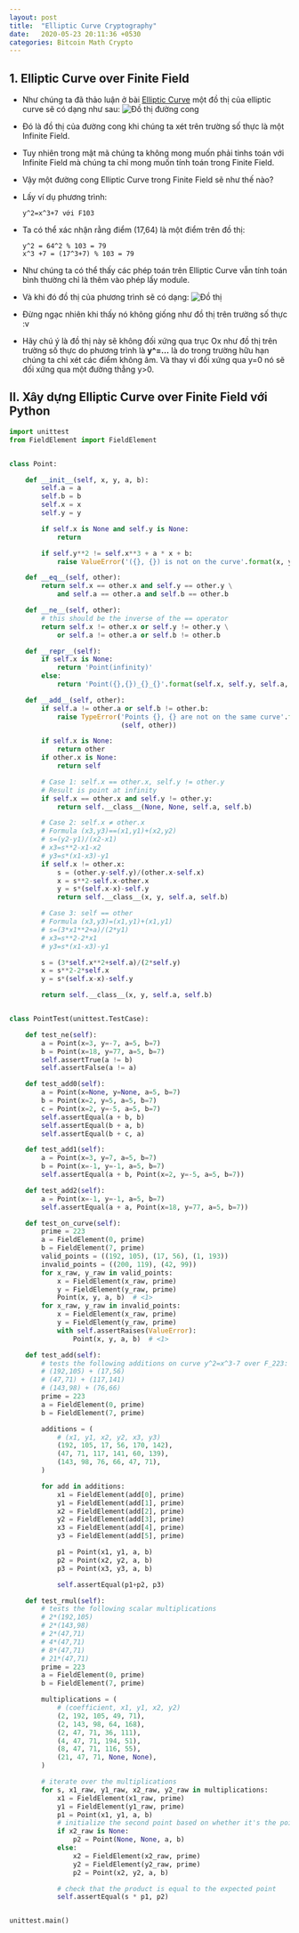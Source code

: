 ```yaml
---
layout: post
title:  "Elliptic Curve Cryptography"
date:   2020-05-23 20:11:36 +0530
categories: Bitcoin Math Crypto
---
```

## 1. Elliptic Curve over Finite Field 
- Như chúng ta đã thảo luận ở bài [Elliptic Curve](https://tuhalang.github.io/bitcoin/math/crypto/2020/05/23/Elliptic-Curves.html) một đồ thị của elliptic curve sẽ có dạng như sau:
 ![Đồ thị đường cong](../assets/images/image.png)

 - Đó là đồ thị của đường cong khi chúng ta xét trên trường số thực là một Infinite Field. 
 - Tuy nhiên trong mật mã chúng ta không mong muốn phải tinhs toán với Infinite Field mà chúng ta chỉ mong muốn tính toán trong Finite Field.
 - Vậy một đường cong Elliptic Curve trong Finite Field sẽ như thế nào?
 
 - Lấy ví dụ phương trình:

    ```y^2=x^3+7 với F103```
 - Ta có thể xác nhận rằng điểm (17,64) là một điểm trên đồ thị:
    ```
    y^2 = 64^2 % 103 = 79
    x^3 +7 = (17^3+7) % 103 = 79
    ```
- Như chúng ta có thể thấy các phép toán trên Elliptic Curve vẫn tính toán bình thường chỉ là thêm vào phép lấy module.
- Và khi đó đồ thị của phương trình sẽ có dạng:
![Đồ thị](../assets/images/ee_ff.png)

- Đừng ngạc nhiên khi thấy nó không giống như đồ thị trên trường số thực :v 
- Hãy chú ý là đồ thị này sẽ không đối xứng qua trục Ox như đồ thị trên trường số thực do phương trình là **y^=...** là do trong trường hữu hạn chúng ta chỉ xét các điểm không âm. Và thay vì đối xứng qua y=0 nó sẽ đối xứng qua một đường thẳng y>0.

## II. Xây dựng Elliptic Curve over Finite Field với Python
```py
import unittest
from FieldElement import FieldElement


class Point:

    def __init__(self, x, y, a, b):
        self.a = a
        self.b = b
        self.x = x
        self.y = y

        if self.x is None and self.y is None:
            return

        if self.y**2 != self.x**3 + a * x + b:
            raise ValueError('({}, {}) is not on the curve'.format(x, y))

    def __eq__(self, other):
        return self.x == other.x and self.y == other.y \
            and self.a == other.a and self.b == other.b

    def __ne__(self, other):
        # this should be the inverse of the == operator
        return self.x != other.x or self.y != other.y \
            or self.a != other.a or self.b != other.b

    def __repr__(self):
        if self.x is None:
            return 'Point(infinity)'
        else:
            return 'Point({},{})_{}_{}'.format(self.x, self.y, self.a, self.b)

    def __add__(self, other):
        if self.a != other.a or self.b != other.b:
            raise TypeError('Points {}, {} are not on the same curve'.format
                            (self, other))

        if self.x is None:
            return other
        if other.x is None:
            return self

        # Case 1: self.x == other.x, self.y != other.y
        # Result is point at infinity
        if self.x == other.x and self.y != other.y:
            return self.__class__(None, None, self.a, self.b)

        # Case 2: self.x ≠ other.x
        # Formula (x3,y3)==(x1,y1)+(x2,y2)
        # s=(y2-y1)/(x2-x1)
        # x3=s**2-x1-x2
        # y3=s*(x1-x3)-y1
        if self.x != other.x:
            s = (other.y-self.y)/(other.x-self.x)
            x = s**2-self.x-other.x
            y = s*(self.x-x)-self.y
            return self.__class__(x, y, self.a, self.b)

        # Case 3: self == other
        # Formula (x3,y3)=(x1,y1)+(x1,y1)
        # s=(3*x1**2+a)/(2*y1)
        # x3=s**2-2*x1
        # y3=s*(x1-x3)-y1

        s = (3*self.x**2+self.a)/(2*self.y)
        x = s**2-2*self.x
        y = s*(self.x-x)-self.y

        return self.__class__(x, y, self.a, self.b)


class PointTest(unittest.TestCase):

    def test_ne(self):
        a = Point(x=3, y=-7, a=5, b=7)
        b = Point(x=18, y=77, a=5, b=7)
        self.assertTrue(a != b)
        self.assertFalse(a != a)

    def test_add0(self):
        a = Point(x=None, y=None, a=5, b=7)
        b = Point(x=2, y=5, a=5, b=7)
        c = Point(x=2, y=-5, a=5, b=7)
        self.assertEqual(a + b, b)
        self.assertEqual(b + a, b)
        self.assertEqual(b + c, a)

    def test_add1(self):
        a = Point(x=3, y=7, a=5, b=7)
        b = Point(x=-1, y=-1, a=5, b=7)
        self.assertEqual(a + b, Point(x=2, y=-5, a=5, b=7))

    def test_add2(self):
        a = Point(x=-1, y=-1, a=5, b=7)
        self.assertEqual(a + a, Point(x=18, y=77, a=5, b=7))

    def test_on_curve(self):
        prime = 223
        a = FieldElement(0, prime)
        b = FieldElement(7, prime)
        valid_points = ((192, 105), (17, 56), (1, 193))
        invalid_points = ((200, 119), (42, 99))
        for x_raw, y_raw in valid_points:
            x = FieldElement(x_raw, prime)
            y = FieldElement(y_raw, prime)
            Point(x, y, a, b)  # <1>
        for x_raw, y_raw in invalid_points:
            x = FieldElement(x_raw, prime)
            y = FieldElement(y_raw, prime)
            with self.assertRaises(ValueError):
                Point(x, y, a, b)  # <1>

    def test_add(self):
        # tests the following additions on curve y^2=x^3-7 over F_223:
        # (192,105) + (17,56)
        # (47,71) + (117,141)
        # (143,98) + (76,66)
        prime = 223
        a = FieldElement(0, prime)
        b = FieldElement(7, prime)

        additions = (
            # (x1, y1, x2, y2, x3, y3)
            (192, 105, 17, 56, 170, 142),
            (47, 71, 117, 141, 60, 139),
            (143, 98, 76, 66, 47, 71),
        )

        for add in additions:
            x1 = FieldElement(add[0], prime)
            y1 = FieldElement(add[1], prime)
            x2 = FieldElement(add[2], prime)
            y2 = FieldElement(add[3], prime)
            x3 = FieldElement(add[4], prime)
            y3 = FieldElement(add[5], prime)

            p1 = Point(x1, y1, a, b)
            p2 = Point(x2, y2, a, b)
            p3 = Point(x3, y3, a, b)

            self.assertEqual(p1+p2, p3)

    def test_rmul(self):
        # tests the following scalar multiplications
        # 2*(192,105)
        # 2*(143,98)
        # 2*(47,71)
        # 4*(47,71)
        # 8*(47,71)
        # 21*(47,71)
        prime = 223
        a = FieldElement(0, prime)
        b = FieldElement(7, prime)

        multiplications = (
            # (coefficient, x1, y1, x2, y2)
            (2, 192, 105, 49, 71),
            (2, 143, 98, 64, 168),
            (2, 47, 71, 36, 111),
            (4, 47, 71, 194, 51),
            (8, 47, 71, 116, 55),
            (21, 47, 71, None, None),
        )

        # iterate over the multiplications
        for s, x1_raw, y1_raw, x2_raw, y2_raw in multiplications:
            x1 = FieldElement(x1_raw, prime)
            y1 = FieldElement(y1_raw, prime)
            p1 = Point(x1, y1, a, b)
            # initialize the second point based on whether it's the point at infinity
            if x2_raw is None:
                p2 = Point(None, None, a, b)
            else:
                x2 = FieldElement(x2_raw, prime)
                y2 = FieldElement(y2_raw, prime)
                p2 = Point(x2, y2, a, b)

            # check that the product is equal to the expected point
            self.assertEqual(s * p1, p2)


unittest.main()

```
